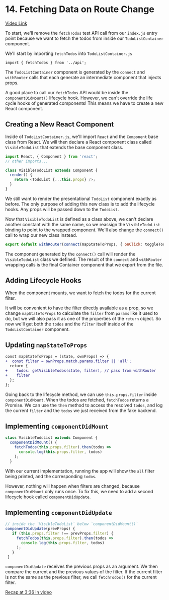 # 14. Fetching Data on Route Change

[Video Link](https://egghead.io/lessons/javascript-redux-fetching-data-on-route-change)

To start, we'll remove the `fetchTodos` test API call from our `index.js` entry point because we want to fetch the todos from inside our `TodoListContainer` component.

We'll start by importing `fetchTodos` into `TodoListContainer.js`

`import { fetchTodos } from '../api';`

The `TodoListContainer` component is generated by the `connect` and `withRouter` calls that each generate an intermediate component that injects props.

A good place to call our `fetchTodos` API would be inside the `componentDidMount()` lifecycle hook. However, we can't override the life cycle hooks of generated components! This means we have to create a new React component.

## Creating a New React Component

Inside of `TodoListContainer.js`, we'll import `React` and the `Component` base class from React. We will then declare a React component class called `VisibleTodoList` that extends the base component class.

```javascript
import React, { Component } from 'react';
// other imports...

class VisibleTodoList extends Component {
  render() {
    return <TodoList {...this.props} />;
  }
}
```

We still want to render the presentational `TodoList` component exactly as before. The only purpose of adding this new class is to add the lifecycle hooks. Any props will be passed down to the `TodoList`.

Now that `VisibleTodoList` is defined as a class above, we can't declare another constant with the same name, so we reassign the `VisibleTodoList` binding to point to the wrapped component. We'll also change the `connect()` call to wrap our new class instead.

```javascript
export default withRouter(connect(mapStateToProps, { onClick: toggleTodo })(VisibleTodoList));
```

The component generated by the `connect()` call will render the `VisibleTodoList` class we defined. The result of the `connect` and `withRouter` wrapping calls is the final Container component that we export from the file.

## Adding Lifecycle Hooks

When the component mounts, we want to fetch the todos for the current filter.

It will be convenient to have the filter directly available as a prop, so we change `mapStateToProps` to calculate the `filter` from `params` like it used to do, but we will also pass it as one of the properties of the `return` object. So now we'll get both the `todos` and the `filter` itself inside of the `TodoListContainer` component.

## Updating `mapStateToProps`

```diff
const mapStateToProps = (state, ownProps) => {
+  const filter = ownProps.match.params.filter || 'all';
  return {
+    todos: getVisibleTodos(state, filter), // pass from withRouter
+    filter
  };
};
```

Going back to the lifecycle method, we can use `this.props.filter` inside `componentDidMount`. When the todos are fetched, `fetchTodos` returns a Promise. We can use the `then` method to access the resolved `todos`, and log the current `filter` and the `todos` we just received from the fake backend.

## Implementing `componentDidMount`

```javascript
class VisibleTodoList extends Component {
  componentDidMount() {
    fetchTodos(this.props.filter).then(todos =>
      console.log(this.props.filter, todos)
    );
  }
```

With our current implementation, running the app will show the `all` filter being printed, and the corresponding `todos`.

However, nothing will happen when filters are changed, because `componentDidMount` only runs once. To fix this, we need to add a second lifecycle hook called `componentDidUpdate`.

## Implementing `componentDidUpdate`

```javascript
// inside the `VisibleTodoList` below `componentDidMount()`
componentDidUpdate(prevProps) {
   if (this.props.filter !== prevProps.filter) {
     fetchTodos(this.props.filter).then(todos =>
       console.log(this.props.filter, todos)
     );
   }
 }
```

`componentDidUpdate` receives the previous props as an argument. We then compare the current and the previous values of the filter. If the current filter is not the same as the previous filter, we call `fetchTodos()` for the current filter.

[Recap at 3:36 in video](https://egghead.io/lessons/javascript-redux-fetching-data-on-route-change)